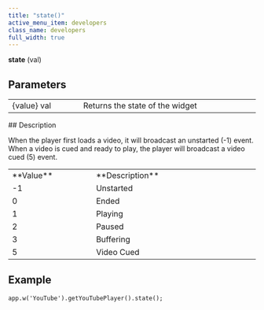 ```yaml
---
title: "state()"
active_menu_item: developers
class_name: developers
full_width: true
---
```



**state** (val)

## Parameters

<table>
<tr>
<td width="169">
{value} val

</td>
<td width="17">
</td>
<td width="694">
Returns the state of the widget

</td>
</tr>
</table>
## Description

When the player first loads a video, it will broadcast an unstarted (-1) event. When a video is cued and ready to play, the player will broadcast a video cued (5) event.

<table>
<tr>
<td width="226">
**Value**

</td>
<td width="10">
</td>
<td width="644">
**Description**

</td>
</tr>
<tr>
<td width="226">
-1

</td>
<td width="10">
</td>
<td width="644">
Unstarted

</td>
</tr>
<tr>
<td width="226">
0

</td>
<td width="10">
</td>
<td width="644">
Ended

</td>
</tr>
<tr>
<td width="226">
1

</td>
<td width="10">
</td>
<td width="644">
Playing

</td>
</tr>
<tr>
<td width="226">
2

</td>
<td width="10">
</td>
<td width="644">
Paused

</td>
</tr>
<tr>
<td width="226">
3

</td>
<td width="10">
</td>
<td width="644">
Buffering

</td>
</tr>
<tr>
<td width="226">
5

</td>
<td width="10">
</td>
<td width="644">
Video Cued

</td>
</tr>
</table>

## **Example**

     
    app.w('YouTube').getYouTubePlayer().state();
     
   

